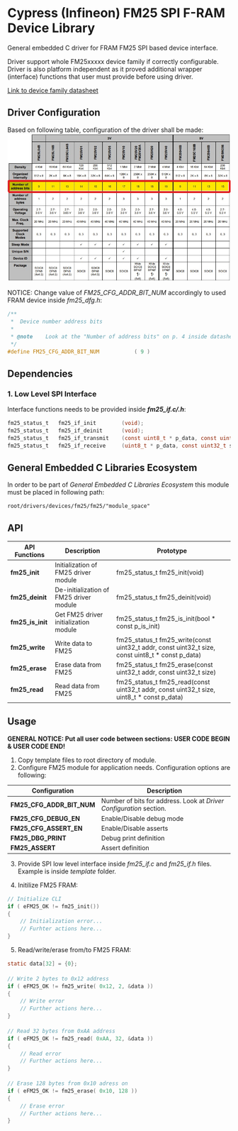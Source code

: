 # **Cypress (Infineon) FM25 SPI F-RAM Device Library**
General embedded C driver for FRAM FM25 SPI based device interface.

Driver support whole FM25xxxxx device family if correctly configurable. Driver is also platform independent as it proved additional wrapper (interface) functions that user must provide before using driver.

[Link to device family datasheet](https://www.infineon.com/dgdl/Infineon-AN304_SPI_Guide_for_F-RAM-ApplicationNotes-v02_00-EN.pdf?fileId=8ac78c8c7cdc391c017d0727aef04c26) 


## **Driver Configuration**

Based on following table, configuration of the driver shall be made:
![](pic/../doc/pic/device_family_table.jpg)

NOTICE: Change value of *FM25_CFG_ADDR_BIT_NUM* accordingly to used FRAM device inside *fm25_dfg.h*:
```C
/**
 *  Device number address bits
 *
 * @note    Look at the "Number of address bits" on p. 4 inside datasheet!
 */
#define FM25_CFG_ADDR_BIT_NUM           ( 9 )
```

## **Dependencies**

### **1. Low Level SPI Interface**
Interface functions needs to be provided inside ***fm25_if.c/.h***:
```C
fm25_status_t 	fm25_if_init		(void);
fm25_status_t 	fm25_if_deinit		(void);
fm25_status_t 	fm25_if_transmit	(const uint8_t * p_data, const uint32_t size, const spi_cs_action_t cs_action);
fm25_status_t 	fm25_if_receive		(uint8_t * p_data, const uint32_t size, const spi_cs_action_t cs_action);
```

## **General Embedded C Libraries Ecosystem**
In order to be part of *General Embedded C Libraries Ecosystem* this module must be placed in following path: 

```
root/drivers/devices/fm25/fm25/"module_space"
```

## **API**
| API Functions | Description | Prototype |
| --- | ----------- | ----- |
| **fm25_init**         | Initialization of FM25 driver module      | fm25_status_t fm25_init(void)                                                                         |
| **fm25_deinit**       | De-initialization of FM25 driver module   | fm25_status_t fm25_deinit(void)                                                                       |
| **fm25_is_init**      | Get FM25 driver initialization module     | fm25_status_t fm25_is_init(bool * const p_is_init)                                                    |
| **fm25_write**        | Write data to FM25                        | fm25_status_t fm25_write(const uint32_t addr, const uint32_t size, const uint8_t * const p_data)      |
| **fm25_erase**        | Erase data from FM25                      | fm25_status_t fm25_erase(const uint32_t addr, const uint32_t size)                                    |
| **fm25_read**         | Read data from FM25                       | fm25_status_t fm25_read(const uint32_t addr, const uint32_t size, uint8_t * const p_data)             |

## **Usage**

**GENERAL NOTICE: Put all user code between sections: USER CODE BEGIN & USER CODE END!**

1. Copy template files to root directory of module.
2. Configure FM25 module for application needs. Configuration options are following:

| Configuration | Description |
| --- | --- |
| **FM25_CFG_ADDR_BIT_NUM**         | Number of bits for address. Look at *Driver Configuration* section. |
| **FM25_CFG_DEBUG_EN** 			| Enable/Disable debug mode |
| **FM25_CFG_ASSERT_EN** 			| Enable/Disable asserts |
| **FM25_DBG_PRINT** 			    | Debug print definition |
| **FM25_ASSERT** 			        | Assert definition |

3. Provide SPI low level interface inside *fm25_if.c* and *fm25_if.h* files. Example is inside *template* folder.

4. Initilize FM25 FRAM:
```C
// Initialize CLI
if ( eFM25_OK != fm25_init())
{
    // Initialization error...
    // Furhter actions here...
}
```

5. Read/write/erase from/to FM25 FRAM:
```C
static data[32] = {0};

// Write 2 bytes to 0x12 address
if ( eFM25_OK != fm25_write( 0x12, 2, &data ))
{
    // Write error
    // Further actions here...
}

// Read 32 bytes from 0xAA address
if ( eFM25_OK != fm25_read( 0xAA, 32, &data ))
{
    // Read error
    // Further actions here...
}

// Erase 128 bytes from 0x10 adress on
if ( eFM25_OK != fm25_erase( 0x10, 128 ))
{
    // Erase error
    // Further actions here...
}
```
